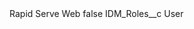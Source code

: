 <?xml version="1.0" encoding="UTF-8"?>
<CustomMetadata xmlns="http://soap.sforce.com/2006/04/metadata" xmlns:xsi="http://www.w3.org/2001/XMLSchema-instance" xmlns:xsd="http://www.w3.org/2001/XMLSchema">
    <label>Rapid Serve Web</label>
    <protected>false</protected>
    <values>
        <field>IDM_Roles__c</field>
        <value xsi:type="xsd:string">User</value>
    </values>
</CustomMetadata>
